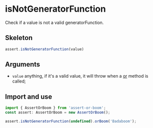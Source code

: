 # isNotGeneratorFunction

Check if a value is not a valid generatorFunction.

## Skeleton

```ts
assert.isNotGeneratorFunction(value)
```

## Arguments

- `value` anything, if it's a valid value, it will throw when a [or](../or.md) method is called;

## Import and use

```ts
import { AssertOrBoom } from 'assert-or-boom';
const assert: AssertOrBoom = new AssertOrBoom();

assert.isNotGeneratorFunction(undefined).orBoom('Badaboom');
```

